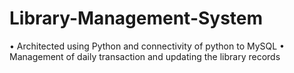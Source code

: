 # Library-Management-System
•	Architected using Python and connectivity of python to MySQL
•	Management of daily transaction and updating the library records 
